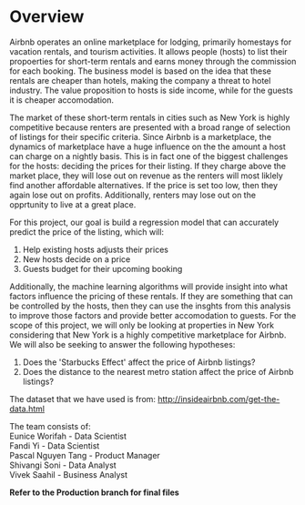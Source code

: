 # Overview

Airbnb operates an online marketplace for lodging, primarily homestays for vacation rentals, and tourism activities. It allows people (hosts) to list their propoerties for short-term rentals and earns money through the commission for each booking. The business model is based on the idea that these rentals are cheaper than hotels, making the company a threat to hotel industry. The value proposition to hosts is side income, while for the guests it is cheaper accomodation.

The market of these short-term rentals in cities such as New York is highly competitive because renters are presented with a broad range of selection of listings for their specific criteria. Since Airbnb is a marketplace, the dynamics of marketplace have a huge influence on the the amount a host can charge on a nightly basis. This is in fact one of the biggest challenges for the hosts: deciding the prices for their listing. If they charge above the market place, they will lose out on revenue as the renters will most liklely find another affordable alternatives. If the price is set too low, then they again lose out on profits. Additionally, renters may lose out on the opprtunity to live at a great place.

For this project, our goal is build a regression model that can accurately predict the price of the listing, which will:
1) Help existing hosts adjusts their prices
2) New hosts decide on a price
3) Guests budget for their upcoming booking

Additionally, the machine learning algorithms will provide insight into what factors influence the pricing of these rentals. If they are something that can be controlled by the hosts, then they can use the insghts from this analysis to improve those factors and provide better accomodation to guests. For the scope of this project, we will only be looking at properties in New York considering that New York is a highly competitive marketplace for Airbnb. We will also be seeking to answer the following hypotheses:
1) Does the 'Starbucks Effect' affect the price of Airbnb listings?
2) Does the distance to the nearest metro station affect the price of Airbnb listings?

The dataset that we have used is from: http://insideairbnb.com/get-the-data.html

The team consists of:  
Eunice Worifah - Data Scientist  
Fandi Yi - Data Scientist  
Pascal Nguyen Tang - Product Manager  
Shivangi Soni - Data Analyst  
Vivek Saahil - Business Analyst  

**Refer to the Production branch for final files**
